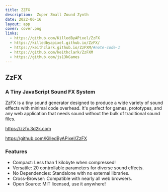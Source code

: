 ```yaml
---
title: ZZFX
description:  Zuper Zmall Zound Zynth
date: 2022-06-16
layout: app
cover: cover.png
links:
  - https://github.com/KilledByAPixel/ZzFX
  - https://killedbyapixel.github.io/ZzFX/
  - https://keithclark.github.io/ZzFXM/#note-code-1
  - https://github.com/keithclark/ZzFXM
  - https://github.com/js13kGames
---
```


<script setup>
import { defineClientComponent } from 'vitepress'

const SynthZzfx = defineClientComponent(() => {
  return import('./SynthZzfx.vue')
})

import { onBeforeUnmount, onMounted } from "vue";
import { synthActive } from "#/use";

onMounted(() => synthActive.value = false)
onBeforeUnmount(() => synthActive.value = true)
</script>

<SynthZzfx/>


## ZzFX

### A Tiny JavaScript Sound FX System

ZzFX is a tiny sound generator designed to produce a wide variety of sound effects with minimal code overhead. It's perfect for games, prototypes, and any web application that needs sound without the bulk of traditional sound files.

https://zzfx.3d2k.com 

https://github.com/KilledByAPixel/ZzFX

### Features

- Compact: Less than 1 kilobyte when compressed!
- Versatile: 20 controllable parameters for diverse sound effects.
- No Dependencies: Standalone with no external libraries.
- Cross-Browser: Compatible with nearly all web browsers.
- Open Source: MIT licensed, use it anywhere!
